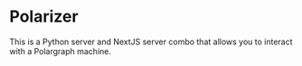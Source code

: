 # Polarizer

This is a Python server and NextJS server combo that allows you to interact with a Polargraph machine.
